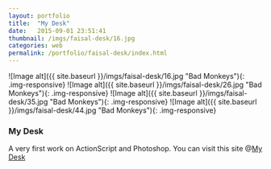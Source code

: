 ```yaml
---
layout: portfolio
title:  "My Desk"
date:   2015-09-01 23:51:41
thumbnail: /imgs/faisal-desk/16.jpg
categories: web
permalink: /portfolio/faisal-desk/index.html
---
```


![Image alt]({{ site.baseurl }}/imgs/faisal-desk/16.jpg "Bad Monkeys"){: .img-responsive}
![Image alt]({{ site.baseurl }}/imgs/faisal-desk/26.jpg "Bad Monkeys"){: .img-responsive}
![Image alt]({{ site.baseurl }}/imgs/faisal-desk/35.jpg "Bad Monkeys"){: .img-responsive}
![Image alt]({{ site.baseurl }}/imgs/faisal-desk/44.jpg "Bad Monkeys"){: .img-responsive}


### My Desk

A very first work on ActionScript and Photoshop. You can visit this site @[My Desk][faisal-desk]

[faisal-desk]:      http://mdfaisal.co.nr